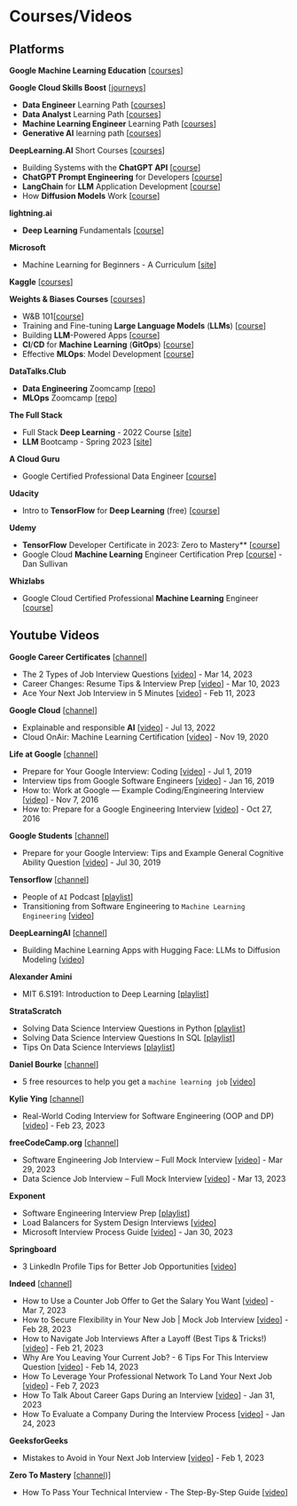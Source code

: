 # Courses/Videos

## Platforms

**Google Machine Learning Education** [[courses](https://developers.google.com/machine-learning)]

**Google Cloud Skills Boost** [[journeys](https://www.cloudskillsboost.google/journeys/select_additional)]
* **Data Engineer** Learning Path [[courses](https://www.cloudskillsboost.google/journeys/16)]
* **Data Analyst** Learning Path [[courses](https://www.cloudskillsboost.google/journeys/18)]
* **Machine Learning Engineer** Learning Path [[courses](https://www.cloudskillsboost.google/journeys/17)]
* **Generative AI** learning path [[courses](https://www.cloudskillsboost.google/journeys/118)]

**DeepLearning.AI** Short Courses [[courses](https://www.deeplearning.ai/short-courses/)]
* Building Systems with the **ChatGPT API** [[course](https://www.deeplearning.ai/short-courses/building-systems-with-chatgpt/)]
* **ChatGPT Prompt Engineering** for Developers [[course](https://www.deeplearning.ai/short-courses/chatgpt-prompt-engineering-for-developers/)]
* **LangChain** for **LLM** Application Development [[course](https://www.deeplearning.ai/short-courses/langchain-for-llm-application-development/)]
* How **Diffusion Models** Work [[course](https://www.deeplearning.ai/short-courses/how-diffusion-models-work/)]

**lightning.ai**
* **Deep Learning** Fundamentals [[course](https://lightning.ai/pages/courses/deep-learning-fundamentals/)]

**Microsoft**
* Machine Learning for Beginners - A Curriculum [[site](https://microsoft.github.io/ML-For-Beginners/)]

**Kaggle** [[courses](https://www.kaggle.com/learn)]

**Weights & Biases Courses** [[courses](https://www.wandb.courses/collections)]
* W&B 101[[course](https://www.wandb.courses/courses/wandb-101)]
* Training and Fine-tuning **Large Language Models** (**LLMs**) [[course](https://www.wandb.courses/courses/training-fine-tuning-LLMs)]
* Building **LLM**-Powered Apps [[course](https://www.wandb.courses/courses/building-llm-powered-apps)]
* **CI**/**CD** for **Machine Learning** (**GitOps**) [[course](https://www.wandb.courses/courses/ci-cd-for-machine-learning)]
* Effective **MLOps**: Model Development [[course](https://www.wandb.courses/courses/effective-mlops-model-development)]

**DataTalks.Club**
* **Data Engineering** Zoomcamp [[repo](https://github.com/DataTalksClub/data-engineering-zoomcamp)]
* **MLOps** Zoomcamp [[repo](https://github.com/DataTalksClub/mlops-zoomcamp)]

**The Full Stack**
* Full Stack **Deep Learning** - 2022 Course [[site](https://fullstackdeeplearning.com/course/2022/)]
* **LLM** Bootcamp - Spring 2023 [[site](https://fullstackdeeplearning.com/llm-bootcamp/spring-2023/)]

**A Cloud Guru**
* Google Certified Professional Data Engineer [[course](https://acloudguru.com/course/google-certified-professional-data-engineer)]

**Udacity**
* Intro to **TensorFlow** for **Deep Learning** (free) [[course](https://www.udacity.com/course/intro-to-tensorflow-for-deep-learning--ud187)]

**Udemy**
* **TensorFlow** Developer Certificate in 2023: Zero to Mastery** [[course](https://www.udemy.com/course/tensorflow-developer-certificate-machine-learning-zero-to-mastery/)]
* Google Cloud **Machine Learning** Engineer Certification Prep [[course](https://www.udemy.com/course/google-cloud-machine-learning-engineer-certification-prep/)] - Dan Sullivan

**Whizlabs**
* Google Cloud Certified Professional **Machine Learning** Engineer [[course](https://www.whizlabs.com/professional-machine-learning-engineer/)]

## Youtube Videos

**Google Career Certificates** [[channel](https://www.youtube.com/@GoogleCareerCertificates)] 
* The 2 Types of Job Interview Questions [[video](https://www.youtube.com/watch?v=m-8rB5k7isE)] - Mar 14, 2023
* Career Changes: Resume Tips & Interview Prep [[video](https://www.youtube.com/watch?v=MtAjn1AqNxk)] - Mar 10, 2023
* Ace Your Next Job Interview in 5 Minutes [[video](https://www.youtube.com/watch?v=g_lWneEcyc8)] - Feb 11, 2023

**Google Cloud** [[channel](https://www.youtube.com/@googlecloud)]
* Explainable and responsible **AI** [[video](https://www.youtube.com/watch?v=mG6hGUtlSyE)] - Jul 13, 2022
* Cloud OnAir: Machine Learning Certification [[video](https://www.youtube.com/watch?v=Dd-RZICTWho)] - Nov 19, 2020

**Life at Google** [[channel](https://www.youtube.com/c/LifeatGoogle)]
* Prepare for Your Google Interview: Coding [[video](https://www.youtube.com/watch?v=6ZZX9iIgFoo)] - Jul 1, 2019
* Interview tips from Google Software Engineers [[video](https://www.youtube.com/watch?v=XOtrOSatBoY)] - Jan 16, 2019
* How to: Work at Google — Example Coding/Engineering Interview [[video](https://www.youtube.com/watch?v=XKu_SEDAykw)] - Nov 7, 2016
* How to: Prepare for a Google Engineering Interview [[video](https://www.youtube.com/watch?v=ko-KkSmp-Lk)] - Oct 27, 2016

**Google Students** [[channel](https://www.youtube.com/c/GoogleStudents)]
* Prepare for your Google Interview: Tips and Example General Cognitive Ability Question [[video](https://www.youtube.com/watch?v=eIMR82oO2Dc)] - Jul 30, 2019

**Tensorflow** [[channel](https://www.youtube.com/@TensorFlow)]
* People of `AI` Podcast [[playlist](https://www.youtube.com/playlist?list=PLQY2H8rRoyvxOTsqlMUn7KlmBIAaz6gkP)]
* Transitioning from Software Engineering to `Machine Learning Engineering` [[video](https://www.youtube.com/watch?v=7SdrrHpu8_o)]

**DeepLearningAI** [[channel](https://www.youtube.com/@Deeplearningai)]
* Building Machine Learning Apps with Hugging Face: LLMs to Diffusion Modeling [[video](https://www.youtube.com/watch?v=axkCZqngOSc)]

**Alexander Amini**
* MIT 6.S191: Introduction to Deep Learning [[playlist](https://www.youtube.com/playlist?list=PLtBw6njQRU-rwp5__7C0oIVt26ZgjG9NI)]

**StrataScratch**
* Solving Data Science Interview Questions in Python [[playlist](https://www.youtube.com/playlist?list=PLv6MQO1ZzdmrO0CAnpHrWfOUuUkRa9fIz)]
* Solving Data Science Interview Questions In SQL [[playlist](https://www.youtube.com/playlist?list=PLv6MQO1Zzdmq5w4YkdkWyW8AaWatSQ0kX)]
* Tips On Data Science Interviews [[playlist](https://www.youtube.com/playlist?list=PLv6MQO1ZzdmpDYL3eZRs0Z_PqqYGn2iGR)]

**Daniel Bourke** [[channel](https://www.youtube.com/@mrdbourke)]
* 5 free resources to help you get a `machine learning job` [[video](https://www.youtube.com/watch?v=Al4bwR--BgY)]

**Kylie Ying** [[channel](https://www.youtube.com/@KylieYYing)] 
* Real-World Coding Interview for Software Engineering (OOP and DP) [[video](https://www.youtube.com/watch?v=NRNB8MIdmcg)] - Feb 23, 2023

**freeCodeCamp.org** [[channel](https://www.youtube.com/@mrdbourke)]
* Software Engineering Job Interview – Full Mock Interview [[video](https://www.youtube.com/watch?v=1qw5ITr3k9E)] - Mar 29, 2023
* Data Science Job Interview – Full Mock Interview [[video](https://www.youtube.com/watch?v=sD468LfeVdc)] - Mar 13, 2023

**Exponent**
* Software Engineering Interview Prep [[playlist](https://www.youtube.com/playlist?list=PLrtCHHeadkHptUb0gduz9pxLgvtKWznKj)] 
* Load Balancers for System Design Interviews [[video](https://www.youtube.com/watch?v=chyZRNT7eEo)] 
* Microsoft Interview Process Guide [[video](https://www.youtube.com/watch?v=o2UYcl1ee5Y)] - Jan 30, 2023
  
**Springboard**
* 3 LinkedIn Profile Tips for Better Job Opportunities [[video](https://www.youtube.com/watch?v=RAdUy3ng9tg)]

**Indeed** [[channel](https://www.youtube.com/@Indeed)]
* How to Use a Counter Job Offer to Get the Salary You Want [[video](https://www.youtube.com/watch?v=2Uew97lbwE0)] - Mar 7, 2023
* How to Secure Flexibility in Your New Job | Mock Job Interview [[video](https://www.youtube.com/watch?v=kpXyFA_g-F4)] - Feb 28, 2023
* How to Navigate Job Interviews After a Layoff (Best Tips & Tricks!) [[video](https://www.youtube.com/watch?v=aPN2qzYuPPs)] - Feb 21, 2023
* Why Are You Leaving Your Current Job? - 6 Tips For This Interview Question [[video](https://www.youtube.com/watch?v=Y1bSgnlXBaI)] - Feb 14, 2023
* How To Leverage Your Professional Network To Land Your Next Job [[video](https://www.youtube.com/watch?v=yxXurZ6C0XM)] - Feb 7, 2023
* How To Talk About Career Gaps During an Interview [[video](https://www.youtube.com/watch?v=KlIUWGrCcqU)] - Jan 31, 2023
* How To Evaluate a Company During the Interview Process [[video](https://www.youtube.com/watch?v=id3pKk3uXAE)] - Jan 24, 2023

**GeeksforGeeks**
* Mistakes to Avoid in Your Next Job Interview [[video](https://www.youtube.com/watch?v=1uO3E57gPpE)] - Feb 1, 2023

**Zero To Mastery** [[channel](https://www.youtube.com/@ZeroToMastery))]
* How To Pass Your Technical Interview - The Step-By-Step Guide [[video](https://www.youtube.com/watch?v=fUT-zg5l7kI)]
